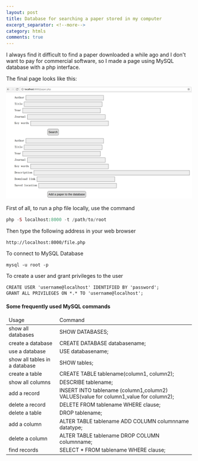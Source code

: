 ```yaml
---
layout: post
title: Database for searching a paper stored in my computer
excerpt_separator: <!--more-->
category: htmls
comments: true
---
```

I always find it difficult to find a paper downloaded a while ago and  I don't want to pay for commercial software, so I made a page using MySQL database with a php interface.

<!--more-->
The final page looks like this:

<img src="https://github.com/yijunge/blog/blob/gh-pages/paper/paper.png">

First of all, to run a php file locally, use the command
```php
php -S localhost:8000 -t /path/to/root
```
Then type the following address in your web browser
```
http://localhost:8000/file.php
```
To connect to MySQL Database
```
mysql -u root -p
```


To create a user and grant privileges to the user
```
CREATE USER 'username@localhost' IDENTIFIED BY 'password';
GRANT ALL PRIVILEGES ON *.* TO 'username@localhost';
```
#### Some frequently used MySQL commands

<table>
  <thead>
    <tr>
      <td>Usage</td>
      <td>Command</td>
    </tr>
  </thead>
<tbody>
  <tr>
    <td>show all databases </td>
    <td> SHOW DATABASES; </td>
  </tr>
  <tr>
    <td>create a database </td>
    <td>CREATE DATABASE databasename; </td>
  </tr>
  <tr>
    <td>use a database </td>
    <td>USE databasename; </td>
  </tr>
  <tr>
    <td>show all tables in a database </td>
    <td>SHOW tables; </td>
  </tr>
  <tr>
    <td> create a table</td>
    <td> CREATE TABLE tablename(column1, column2);</td>
  </tr>
  <tr>
    <td> show all columns</td>
    <td> DESCRIBE tablename;</td>
  </tr>
  <tr>
    <td> add a record</td>
    <td> INSERT INTO tablename (column1,column2) VALUES(value for column1,value for column2);</td>
  </tr>
  <tr>
    <td>delete a record </td>
    <td>DELETE FROM tablename WHERE clause; </td>
  </tr>
  <tr>
    <td> delete a table</td>
    <td> DROP tablename;</td>
  </tr>
  <tr>
    <td> add a column</td>
    <td> ALTER TABLE tablename ADD COLUMN columnname datatype;</td>
  </tr>
  <tr>
    <td> delete a column</td>
    <td>ALTER TABLE tablename DROP COLUMN columnname; </td>
  </tr>
  <tr>
    <td>find records </td>
    <td> SELECT * FROM tablename WHERE clause;</td>
  </tr>
</tbody>
</table>
